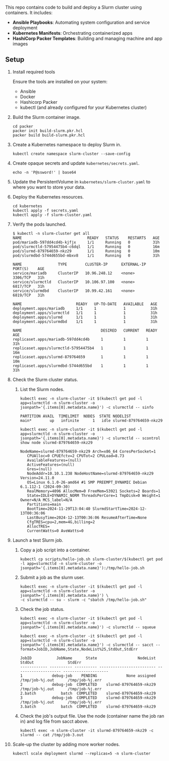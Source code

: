 
This repo contains code to build and deploy a Slurm cluster using containers. It includes:

- **Ansible Playbooks**: Automating system configuration and service deployment
- **Kubernetes Manifests**: Orchestrating containerized apps
- **HashiCorp Packer Templates**: Building and managing machine and app images

## Setup

1. Install required tools

   Ensure the tools are installed on your system:
   - Ansible
   - Docker
   - Hashicorp Packer
   - kubectl (and already configured for your Kubernetes cluster)

1. Build the Slurm container image.

   ```shell
   cd packer
   packer init build-slurm.pkr.hcl
   packer build build-slurm.pkr.hcl
   ```

1. Create a Kubernetes namespace to deploy Slurm in.

   ```shell
   kubectl create namespace slurm-cluster --save-config
   ```

1. Create opaque secrets and update `kubernetes/secrets.yaml`.

   ```shell
   echo -n 'P@ssword!' | base64
   ```

1. Update the PersistentVolume in `kubernetes/slurm-cluster.yaml` to where you want to store your data.

1. Deploy the Kubernetes resources.

   ```shell
   cd kubernetes
   kubectl apply -f secrets.yaml
   kubectl apply -f slurm-cluster.yaml
   ```

1. Verify the pods launched.

   ```plaintext
   $ kubectl -n slurm-cluster get all
   NAME                             READY   STATUS    RESTARTS   AGE
   pod/mariadb-597dd4cd4b-kjfjx     1/1     Running   0          31h
   pod/slurmctld-57954475b4-c6dql   1/1     Running   0          16m
   pod/slurmd-879764659-nkz29       1/1     Running   0          10m
   pod/slurmdbd-5744d655bd-mbxv8    1/1     Running   0          31h

   NAME                TYPE        CLUSTER-IP      EXTERNAL-IP   PORT(S)    AGE
   service/mariadb     ClusterIP   10.96.248.12    <none>        3306/TCP   31h
   service/slurmctld   ClusterIP   10.106.97.100   <none>        6817/TCP   31h
   service/slurmdbd    ClusterIP   10.99.42.161    <none>        6819/TCP   31h

   NAME                        READY   UP-TO-DATE   AVAILABLE   AGE
   deployment.apps/mariadb     1/1     1            1           31h
   deployment.apps/slurmctld   1/1     1            1           31h
   deployment.apps/slurmd      1/1     1            1           31h
   deployment.apps/slurmdbd    1/1     1            1           31h

   NAME                                   DESIRED   CURRENT   READY   AGE
   replicaset.apps/mariadb-597dd4cd4b     1         1         1       31h
   replicaset.apps/slurmctld-57954475b4   1         1         1       16m
   replicaset.apps/slurmd-879764659       1         1         1       10m
   replicaset.apps/slurmdbd-5744d655bd    1         1         1       31h
   ```

1. Check the Slurm cluster status.

   1. List the Slurm nodes.

      ```shell
      kubectl exec -n slurm-cluster -it $(kubectl get pod -l app=slurmctld -n slurm-cluster -o jsonpath='{.items[0].metadata.name}') -c slurmctld -- sinfo
      ```

      ```plaintext
      PARTITION AVAIL  TIMELIMIT  NODES  STATE NODELIST
      main*        up   infinite      1   idle slurmd-879764659-nkz29
      ```

      ```shell
      kubectl exec -n slurm-cluster -it $(kubectl get pod -l app=slurmctld -n slurm-cluster -o jsonpath='{.items[0].metadata.name}') -c slurmctld -- scontrol show node slurmd-879764659-nkz29
      ```

      ```plaintext
      NodeName=slurmd-879764659-nkz29 Arch=x86_64 CoresPerSocket=1
         CPUAlloc=0 CPUEfctv=2 CPUTot=2 CPULoad=8.73
         AvailableFeatures=(null)
         ActiveFeatures=(null)
         Gres=(null)
         NodeAddr=10.10.1.238 NodeHostName=slurmd-879764659-nkz29 Version=24.11.0
         OS=Linux 6.1.0-26-amd64 #1 SMP PREEMPT_DYNAMIC Debian 6.1.112-1 (2024-09-30)
         RealMemory=4096 AllocMem=0 FreeMem=53921 Sockets=2 Boards=1
         State=IDLE+DYNAMIC_NORM ThreadsPerCore=1 TmpDisk=0 Weight=1 Owner=N/A MCS_label=N/A
         Partitions=main
         BootTime=2024-11-29T13:04:40 SlurmdStartTime=2024-12-13T00:36:06
         LastBusyTime=2024-12-13T00:36:06 ResumeAfterTime=None
         CfgTRES=cpu=2,mem=4G,billing=2
         AllocTRES=
         CurrentWatts=0 AveWatts=0
      ```

1. Launch a test Slurm job.

   1. Copy a job script into a container.

      ```shell
      kubectl cp scripts/hello-job.sh slurm-cluster/$(kubectl get pod -l app=slurmctld -n slurm-cluster -o jsonpath='{.items[0].metadata.name}'):/tmp/hello-job.sh
      ```

   1. Submit a job as the slurm user.

      ```shell
      kubectl exec -n slurm-cluster -it $(kubectl get pod -l app=slurmctld -n slurm-cluster -o jsonpath='{.items[0].metadata.name}') \
      -c slurmctld -- su - slurm -c "sbatch /tmp/hello-job.sh"
      ```

   1. Check the job status.

      ```shell
      kubectl exec -n slurm-cluster -it $(kubectl get pod -l app=slurmctld -n slurm-cluster -o jsonpath='{.items[0].metadata.name}') -c slurmctld -- squeue

      kubectl exec -n slurm-cluster -it $(kubectl get pod -l app=slurmctld -n slurm-cluster -o jsonpath='{.items[0].metadata.name}') -c slurmctld -- sacct --format=JobID,JobName,State,NodeList%25,StdOut,StdErr
      ```

      ```plaintext
      JobID           JobName      State                  NodeList               StdOut               StdErr
      ------------ ---------- ---------- ------------------------- -------------------- --------------------
      1             debug-job    PENDING             None assigned      /tmp/job-%j.out      /tmp/job-%j.err
      2             debug-job  COMPLETED    slurmd-879764659-nkz29      /tmp/job-%j.out      /tmp/job-%j.err
      2.batch           batch  COMPLETED    slurmd-879764659-nkz29
      3             debug-job  COMPLETED    slurmd-879764659-nkz29      /tmp/job-%j.out      /tmp/job-%j.err
      3.batch           batch  COMPLETED    slurmd-879764659-nkz29
      ```

   1. Check the job's output file. Use the node (container name the job ran in) and log file from sacct above.

      ```shell
      kubectl exec -n slurm-cluster -it slurmd-879764659-nkz29 -c slurmd -- cat /tmp/job-3.out
      ```

1. Scale-up the cluster by adding more worker nodes.

   ```shell
   kubectl scale deployment slurmd --replicas=5 -n slurm-cluster
   ```
